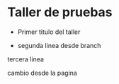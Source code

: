 # Taller de pruebas


- Primer titulo del taller


- segunda linea desde branch

tercera linea


cambio desde la pagina
